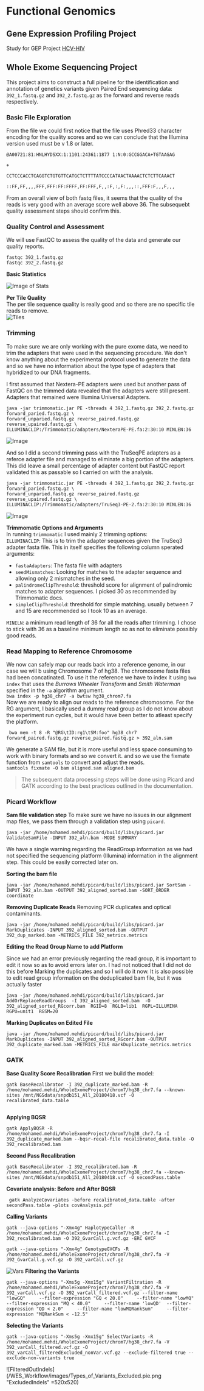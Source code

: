 # Functional Genomics
## Gene Expression Profiling Project
Study for GEP Project [HCV-HIV](https://journals.plos.org/plosone/article?id=10.1371/journal.pone.0045200
)
## Whole Exome Sequencing Project
This project aims to construct a full pipeline for the identification and annotation of genetics variants given Paired End sequencing data: `392_1.fastq.gz` and `392_2.fastq.gz` as the forward and reverse reads respectively.
### Basic File Exploration
From the file we could first notice that the file uses Phred33 character encoding for the quality scores and so we can conclude that the Illumina version used must be v 1.8 or later.

`@A00721:81:HNLHYDSXX:1:1101:24361:1877 1:N:0:GCCGGACA+TGTAAGAG`

`+`

`CCTCCCACCTCAGGTCTGTGTTCATGCTCTTTTATCCCCATAACTAAAACTCTCTTCAAACT`

`::FF,FF,,,,FFF,FFF:FF:FFFF,FF:FFF,F,,:F,:,F:,,,::,FFF:F,,,F,,,`

From an overall view of both fastq files, it seems that the quality of the reads is very good with an average score well above 36. The subsequebt quality assessment steps should confirm this.
### Quality Control and Assessment
We will use FastQC to assess the quality of the data and generate our quality reports.


```
fastqc 392_1.fastq.gz
fastqc 392_2.fastq.gz
```
**Basic Statistics**  

![Image of Stats](/WES_Workflow/images/BasicStats.png "Basic Stats")

**Per Tile Quality**  
The per tile sequence quality is really good and so there are no specific tile reads to remove.  
![Tiles](/WES_Workflow/images/Tiles.png "Tiles")

### Trimming
To make sure we are only working with the pure exome data, we need to trim the adapters that were used in the sequencing procedure. 
We don't know anything about the experimental protocol used to generate the data and so we have no information about the type type of adapters that hybridized to our DNA fragments. 

I first assumed that Nextera-PE adapters were used but another pass of FastQC on the trimmed data revealed that the adapters were still present. Adapters that remained were Illumina Universal Adapters.
```
java -jar trimmomatic.jar PE -threads 4 392_1.fastq.gz 392_2.fastq.gz forward_paried.fastq.gz \
forward_unparied.fastq.gz reverse_paired.fastq.gz reverse_upaired.fastq.gz \
ILLUMINACLIP:/Trimmomatic/adapters/NexteraPE-PE.fa:2:30:10 MINLEN:36

```   
![Image](/WES_Workflow/images/AdaptersTrim1.png "AT1")



And so I did a second trimming pass with the TruSeqPE adapters as a referce adapter file and managed to eliminate a big portion of the adapters. This did leave a small percentage of adapter content but FastQC report validated this as passable so I carried on with the analysis. 


```
java -jar trimmomatic.jar PE -threads 4 392_1.fastq.gz 392_2.fastq.gz forward_paried.fastq.gz \
forward_unparied.fastq.gz reverse_paired.fastq.gz reverse_upaired.fastq.gz \
ILLUMINACLIP:/Trimmomatic/adapters/TruSeq3-PE-2.fa:2:30:10 MINLEN:36

```
![Image](/WES_Workflow/images/AT2.png "AT2")


**Trimmomatic Options and Arguments**  
In running `trimmomatic` I used mainly 2 trimming options:  
`ILLUMINACLIP`: This is to trim the adapter sequences given the TruSeq3 adapter fasta file. This in itself specifies the following column sperated arguments:
- `fastaAdapters`: The fasta file with adapters
- `seedMismatches`: Looking for matches to the adapter sequence and allowing only 2 mismatches in the seed.
- `palindromeClipThreshold`: threshold score for alignment of palindromic matches to adapter sequences. I picked 30 as recommended by Trimmomatic docs.
- `simpleClipThreshold`: threshold for simple matching. usually between 7 and 15 are recommended so I took 10 as an average.
      
`MINELN`: a minimum read length of 36 for all the reads after trimming. I chose to stick with 36 as a baseline minimum length so as not to eliminate possibly good reads.

### Read Mapping to Reference Chromosome
We now can safely map our reads back into a reference genome, in our case we will b using Chromosome 7 of hg38. The chromosome fasta files had been concatinated.
To use it the reference we have to index it using `bwa index` that uses the *Burrows Wheeler Transform* and *Smith Waterman* specified in the `-a` algorithm argument.    
`bwa index -p hg38_chr7 -a bwtsw hg38_chrom7.fa`   
Now we are ready to align our reads to the reference chromosome. For the RG argument, I basically used a dummy read group as I do not know about the experiment run cycles, but it would have been better to atleast specify the platform.  

```
 bwa mem -t 8 -R "@RG\tID:rg1\tSM:foo" hg38_chr7 forward_paired.fastq.gz reverse_paired.fastq.gz > 392_aln.sam

```    
We generate a SAM file, but it is more useful and less space consuming to work with binary formats and so we convert it. and so we use the fixmate function from `samtools` to convert and adjust the reads.    
`samtools fixmate -O bam aligned.sam aligned.bam`


> The subsequent data processing steps will be done using Picard and GATK according to the best practices outlined in the documentation.

### Picard Workflow
**Sam file validation step**
To make sure we have no issues in our alignment map files, we pass them through a validation step using `picard`.
```
java -jar /home/mohamed.mehdi/picard/build/libs/picard.jar ValidateSamFile -INPUT 392_aln.bam -MODE SUMMARY 

```
We have a single warning regarding the ReadGroup information as we had not specified the sequencing platform (Illumina) information in the alignment step. This could be easily corrected later on.

**Sorting the bam file**


```
java -jar /home/mohamed.mehdi/picard/build/libs/picard.jar SortSam -INPUT 392_aln.bam -OUTPUT 392_aligned_sorted.bam -SORT_ORDER coordinate

```

**Removing Duplicate Reads**
Removing PCR duplicates and optical contaminants.
```
java -jar /home/mohamed.mehdi/picard/build/libs/picard.jar MarkDuplicates -INPUT 392_aligned_sorted.bam -OUTPUT 392_dup_marked.bam -METRICS_FILE 392_metrics.metrics

```

**Editing the Read Group Name to add Platform**

Since we had an error previously regarding the read group, it is important to edit it now so as to avoid errors later on. I had not noticed that I did not do this before Marking the duplicates and so I will do it now. It is also possible to edit read group information on the deduplicated bam file, but it was actually faster 

```
java -jar /home/mohamed.mehdi/picard/build/libs/picard.jar AddOrReplaceReadGroups  -I 392_aligned_sorted.bam  -O 392_aligned_sorted_RGcorr.bam  RGID=8  RGLB=lib1  RGPL=ILLUMINA  RGPU=unit1  RGSM=20 

```

**Marking Duplicates on Edited File**

```
java -jar /home/mohamed.mehdi/picard/build/libs/picard.jar MarkDuplicates -INPUT 392_aligned_sorted_RGcorr.bam -OUTPUT 392_duplicate_marked.bam -METRICS_FILE markDuplicate_metrics.metrics

```
### GATK

**Base Quality Score Recalibration**
First we build the model:
```
gatk BaseRecalibrator -I 392_duplicate_marked.bam -R /home/mohamed.mehdi/WholeExomeProject/chrom7/hg38_chr7.fa --known-sites /mnt/NGSdata/snpdb151_All_20180418.vcf -O recalibrated_data.table 
 
```
**Applying BQSR**
```
gatk ApplyBQSR -R /home/mohamed.mehdi/WholeExomeProject/chrom7/hg38_chr7.fa -I 392_duplicate_marked.bam --bqsr-recal-file recalibrated_data.table -O 392_recalibrated.bam 
```
**Second Pass Recalibration**
```
gatk BaseRecalibrator -I 392_recalibrated.bam -R /home/mohamed.mehdi/WholeExomeProject/chrom7/hg38_chr7.fa --known-sites /mnt/NGSdata/snpdb151_All_20180418.vcf -O secondPass.table
```
**Covariate analysis: Before and After BQSR**
```
 gatk AnalyzeCovariates -before recalibrated_data.table -after secondPass.table -plots covAnalysis.pdf

```

**Calling Variants**
```
gatk --java-options "-Xmx4g" HaplotypeCaller -R /home/mohamed.mehdi/WholeExomeProject/chrom7/hg38_chr7.fa -I 392_recalibrated.bam -O 392_GvarCall.g.vcf.gz -ERC GVCF

```

```
gatk --java-options "-Xmx4g" GenotypeGVCFs -R /home/mohamed.mehdi/WholeExomeProject/chrom7/hg38_chr7.fa -V 392_GvarCall.g.vcf.gz -O 392_varCall.vcf.gz

```
 
 ![Vars](/WES_Workflow/images/Types_of_Variants.pie.png "Variants")
**Filtering the Variants**

```
gatk --java-options "-Xms5g -Xmx15g" VariantFiltration -R /home/mohamed.mehdi/WholeExomeProject/chrom7/hg38_chr7.fa -V 392_varCall.vcf.gz -O 392_varCall_filtered.vcf.gz --filter-name "lowGQ"     --filter-expression "GQ < 20.0"     --filter-name "lowMQ"     --filter-expression "MQ < 40.0"     --filter-name 'lowQD'  --filter-expression "QD < 2.0"     --filter-name "lowMQRankSum"     --filter-expression "MQRankSum < -12.5" 

```
**Selecting the Variants**

```
gatk --java-options "-Xms5g -Xmx15g" SelectVariants -R /home/mohamed.mehdi/WholeExomeProject/chrom7/hg38_chr7.fa -V 392_varCall_filtered.vcf.gz -O 392_varCall_filteredExcluded_nonVar.vcf.gz --exclude-filtered true --exclude-non-variants true 

```

![FilteredOutIndels](/WES_Workflow/images/Types_of_Variants_Excluded.pie.png "ExcludedIndels" =520x520)



